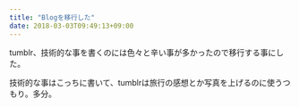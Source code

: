```yaml
---
title: "Blogを移行した"
date: 2018-03-03T09:49:13+09:00
---
```


tumblr、技術的な事を書くのには色々と辛い事が多かったので移行する事にした。

技術的な事はこっちに書いて、tumblrは旅行の感想とか写真を上げるのに使うつもり。多分。

